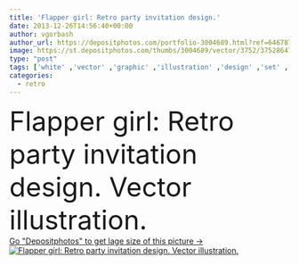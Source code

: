 ```yaml
---
title: 'Flapper girl: Retro party invitation design.'
date: 2013-12-26T14:56:40+00:00
author: vgorbash
author_url: https://depositphotos.com/portfolio-3004689.html?ref=64678756
image: https://st.depositphotos.com/thumbs/3004689/vector/3752/37528647/api_thumb_450.jpg?forcejpeg=true
type: "post"
tags: ['white' ,'vector' ,'graphic' ,'illustration' ,'design' ,'set' ,'beautiful' ,'art' ,'party' ,'girl' ,'female' ,'young' ,'people' ,'women' ,'beauty' ,'brunette' ,'style' ,'retro' ,'vintage' ,'fashion' ,'elements' ,'pretty' ,'idea' ,'stylish' ,'glamour' ,'legs' ,'accessories' ,'cover' ,'hairstyle' ,'clip' ,'invitation' ,'lady' ,'collection' ,'slim' ,'empire' ,'great' ,'mafia' ,'twenties' ,'flapper' ,'1920s' ,'thirties' ,'chicago' ,'dresses' ,'1930s' ,'charleston' ,'great idea' ,'gatsby' ,'magnimus' ]
categories: 
  - retro
---
```

<div aling="center">
            <font size="60"> Flapper girl: Retro party invitation design. Vector illustration.</font>   
</div>
<div>
    <a href='https://st.depositphotos.com/thumbs/3004689/vector/3752/37528647/api_thumb_450.jpg?forcejpeg=true?ref=64678756' target=_blank > Go "Depositphotos" to get lage size of this picture ->
        <img href='https://st.depositphotos.com/thumbs/3004689/vector/3752/37528647/api_thumb_450.jpg?forcejpeg=true?ref=64678756' src='https://st.depositphotos.com/3004689/3752/v/950/depositphotos_37528647-stock-illustration-flapper-girl-retro-party-invitation.jpg?forcejpeg=true' alt='Flapper girl: Retro party invitation design. Vector illustration.' >
    </a>
</div>
